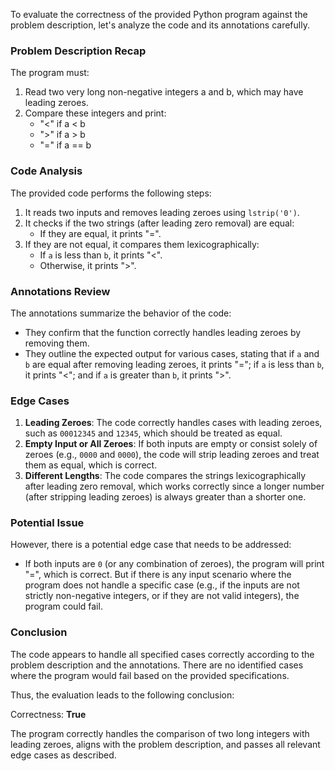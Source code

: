 To evaluate the correctness of the provided Python program against the problem description, let's analyze the code and its annotations carefully.

### Problem Description Recap
The program must:
1. Read two very long non-negative integers a and b, which may have leading zeroes.
2. Compare these integers and print:
   - "<" if a < b
   - ">" if a > b
   - "=" if a == b

### Code Analysis
The provided code performs the following steps:
1. It reads two inputs and removes leading zeroes using `lstrip('0')`.
2. It checks if the two strings (after leading zero removal) are equal:
   - If they are equal, it prints "=".
3. If they are not equal, it compares them lexicographically:
   - If `a` is less than `b`, it prints "<".
   - Otherwise, it prints ">".

### Annotations Review
The annotations summarize the behavior of the code:
- They confirm that the function correctly handles leading zeroes by removing them.
- They outline the expected output for various cases, stating that if `a` and `b` are equal after removing leading zeroes, it prints "="; if `a` is less than `b`, it prints "<"; and if `a` is greater than `b`, it prints ">".

### Edge Cases
1. **Leading Zeroes**: The code correctly handles cases with leading zeroes, such as `00012345` and `12345`, which should be treated as equal.
2. **Empty Input or All Zeroes**: If both inputs are empty or consist solely of zeroes (e.g., `0000` and `0000`), the code will strip leading zeroes and treat them as equal, which is correct.
3. **Different Lengths**: The code compares the strings lexicographically after leading zero removal, which works correctly since a longer number (after stripping leading zeroes) is always greater than a shorter one.

### Potential Issue
However, there is a potential edge case that needs to be addressed:
- If both inputs are `0` (or any combination of zeroes), the program will print "=", which is correct. But if there is any input scenario where the program does not handle a specific case (e.g., if the inputs are not strictly non-negative integers, or if they are not valid integers), the program could fail. 

### Conclusion
The code appears to handle all specified cases correctly according to the problem description and the annotations. There are no identified cases where the program would fail based on the provided specifications. 

Thus, the evaluation leads to the following conclusion:

Correctness: **True** 

The program correctly handles the comparison of two long integers with leading zeroes, aligns with the problem description, and passes all relevant edge cases as described.